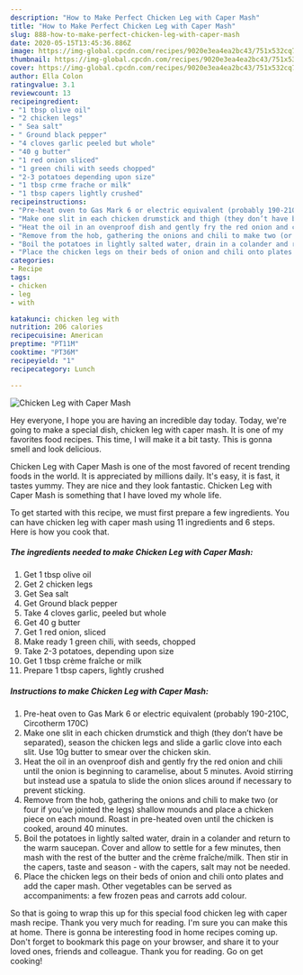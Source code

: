 ```yaml
---
description: "How to Make Perfect Chicken Leg with Caper Mash"
title: "How to Make Perfect Chicken Leg with Caper Mash"
slug: 888-how-to-make-perfect-chicken-leg-with-caper-mash
date: 2020-05-15T13:45:36.886Z
image: https://img-global.cpcdn.com/recipes/9020e3ea4ea2bc43/751x532cq70/chicken-leg-with-caper-mash-recipe-main-photo.jpg
thumbnail: https://img-global.cpcdn.com/recipes/9020e3ea4ea2bc43/751x532cq70/chicken-leg-with-caper-mash-recipe-main-photo.jpg
cover: https://img-global.cpcdn.com/recipes/9020e3ea4ea2bc43/751x532cq70/chicken-leg-with-caper-mash-recipe-main-photo.jpg
author: Ella Colon
ratingvalue: 3.1
reviewcount: 13
recipeingredient:
- "1 tbsp olive oil"
- "2 chicken legs"
- " Sea salt"
- " Ground black pepper"
- "4 cloves garlic peeled but whole"
- "40 g butter"
- "1 red onion sliced"
- "1 green chili with seeds chopped"
- "2-3 potatoes depending upon size"
- "1 tbsp crme frache or milk"
- "1 tbsp capers lightly crushed"
recipeinstructions:
- "Pre-heat oven to Gas Mark 6 or electric equivalent (probably 190-210C, Circotherm 170C)"
- "Make one slit in each chicken drumstick and thigh (they don’t have be separated), season the chicken legs and slide a garlic clove into each slit. Use 10g butter to smear over the chicken skin."
- "Heat the oil in an ovenproof dish and gently fry the red onion and chili until the onion is beginning to caramelise, about 5 minutes. Avoid stirring but instead use a spatula to slide the onion slices around if necessary to prevent sticking."
- "Remove from the hob, gathering the onions and chili to make two (or four if you’ve jointed the legs) shallow mounds and place a chicken piece on each mound. Roast in pre-heated oven until the chicken is cooked, around 40 minutes."
- "Boil the potatoes in lightly salted water, drain in a colander and return to the warm saucepan. Cover and allow to settle for a few minutes, then mash with the rest of the butter and the crème fraîche/milk. Then stir in the capers, taste and season - with the capers, salt may not be needed."
- "Place the chicken legs on their beds of onion and chili onto plates and add the caper mash. Other vegetables can be served as accompaniments: a few frozen peas and carrots add colour."
categories:
- Recipe
tags:
- chicken
- leg
- with

katakunci: chicken leg with 
nutrition: 206 calories
recipecuisine: American
preptime: "PT11M"
cooktime: "PT36M"
recipeyield: "1"
recipecategory: Lunch

---
```



![Chicken Leg with Caper Mash](https://img-global.cpcdn.com/recipes/9020e3ea4ea2bc43/751x532cq70/chicken-leg-with-caper-mash-recipe-main-photo.jpg)

Hey everyone, I hope you are having an incredible day today. Today, we're going to make a special dish, chicken leg with caper mash. It is one of my favorites food recipes. This time, I will make it a bit tasty. This is gonna smell and look delicious.



Chicken Leg with Caper Mash is one of the most favored of recent trending foods in the world. It is appreciated by millions daily. It's easy, it is fast, it tastes yummy. They are nice and they look fantastic. Chicken Leg with Caper Mash is something that I have loved my whole life.


To get started with this recipe, we must first prepare a few ingredients. You can have chicken leg with caper mash using 11 ingredients and 6 steps. Here is how you cook that.

<!--inarticleads1-->

##### The ingredients needed to make Chicken Leg with Caper Mash:

1. Get 1 tbsp olive oil
1. Get 2 chicken legs
1. Get  Sea salt
1. Get  Ground black pepper
1. Take 4 cloves garlic, peeled but whole
1. Get 40 g butter
1. Get 1 red onion, sliced
1. Make ready 1 green chili, with seeds, chopped
1. Take 2-3 potatoes, depending upon size
1. Get 1 tbsp crème fraîche or milk
1. Prepare 1 tbsp capers, lightly crushed




<!--inarticleads2-->

##### Instructions to make Chicken Leg with Caper Mash:

1. Pre-heat oven to Gas Mark 6 or electric equivalent (probably 190-210C, Circotherm 170C)
1. Make one slit in each chicken drumstick and thigh (they don’t have be separated), season the chicken legs and slide a garlic clove into each slit. Use 10g butter to smear over the chicken skin.
1. Heat the oil in an ovenproof dish and gently fry the red onion and chili until the onion is beginning to caramelise, about 5 minutes. Avoid stirring but instead use a spatula to slide the onion slices around if necessary to prevent sticking.
1. Remove from the hob, gathering the onions and chili to make two (or four if you’ve jointed the legs) shallow mounds and place a chicken piece on each mound. Roast in pre-heated oven until the chicken is cooked, around 40 minutes.
1. Boil the potatoes in lightly salted water, drain in a colander and return to the warm saucepan. Cover and allow to settle for a few minutes, then mash with the rest of the butter and the crème fraîche/milk. Then stir in the capers, taste and season - with the capers, salt may not be needed.
1. Place the chicken legs on their beds of onion and chili onto plates and add the caper mash. Other vegetables can be served as accompaniments: a few frozen peas and carrots add colour.




So that is going to wrap this up for this special food chicken leg with caper mash recipe. Thank you very much for reading. I'm sure you can make this at home. There is gonna be interesting food in home recipes coming up. Don't forget to bookmark this page on your browser, and share it to your loved ones, friends and colleague. Thank you for reading. Go on get cooking!
